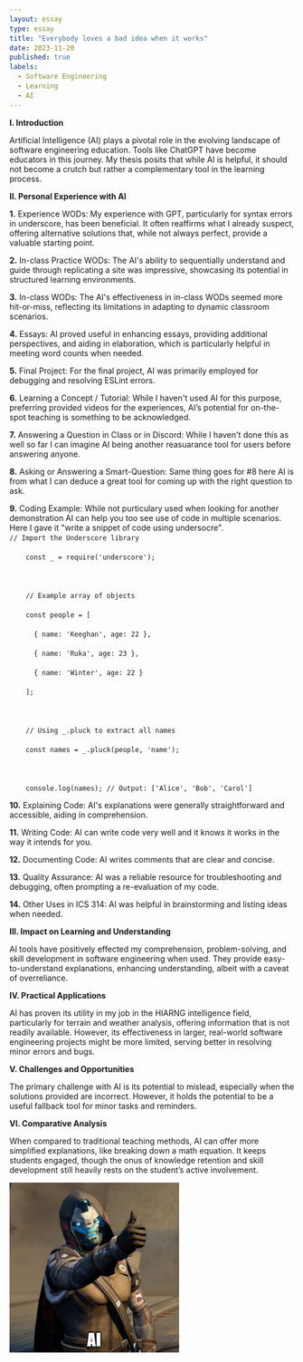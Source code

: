 ```yaml
---
layout: essay
type: essay
title: "Everybody loves a bad idea when it works"
date: 2023-11-20
published: true
labels:
  - Software Engineering
  - Learning
  - AI
---
```


<div>
  <div>
    <b>I. Introduction</b>
    <p> Artificial Intelligence (AI) plays a pivotal role in the evolving landscape of software engineering education. Tools like ChatGPT have become educators in this journey. My thesis posits that while AI is helpful, it should not become a crutch but rather a complementary tool in the learning process.</p>
  </div>
  <div>
    <b>II. Personal Experience with AI</b>
    <p><b>1.</b> Experience WODs: My experience with GPT, particularly for syntax errors in underscore, has been beneficial. It often reaffirms what I already suspect, offering alternative solutions that, while not always perfect, provide a valuable starting point.</p>
    <p><b>2.</b> In-class Practice WODs: The AI's ability to sequentially understand and guide through replicating a site was impressive, showcasing its potential in structured learning environments.</p>
    <p><b>3.</b> In-class WODs: The AI's effectiveness in in-class WODs seemed more hit-or-miss, reflecting its limitations in adapting to dynamic classroom scenarios.</p>
    <p><b>4.</b> Essays: AI proved useful in enhancing essays, providing additional perspectives, and aiding in elaboration, which is particularly helpful in meeting word counts when needed.</p>
    <p><b>5.</b> Final Project: For the final project, AI was primarily employed for debugging and resolving ESLint errors.</p>
    <p><b>6.</b> Learning a Concept / Tutorial: While I haven't used AI for this purpose, preferring provided videos for the experiences, AI’s potential for on-the-spot teaching is something to be acknowledged.</p>
    <p><b>7.</b> Answering a Question in Class or in Discord: While I haven't done this as well so far I can imagine AI being another reasuarance tool for users before answering anyone.</p>
    <p><b>8.</b> Asking or Answering a Smart-Question: Same thing goes for #8 here AI is from what I can deduce a great tool for coming up with the right question to ask.</p>
    <p><b>9.</b> Coding Example: While not purticulary used when looking for another demonstration AI can help you too see use of code in multiple scenarios. Here I gave it "write a snippet of code using undersocre". <br>
    <code>// Import the Underscore library<br>
    const _ = require('underscore');<br>
    <br>
    // Example array of objects<br>
    const people = [<br>
      { name: 'Keeghan', age: 22 },<br>
      { name: 'Ruka', age: 23 },<br>
      { name: 'Winter', age: 22 }<br>
    ];<br>
    <br>
    // Using _.pluck to extract all names<br>
    const names = _.pluck(people, 'name');<br>
    <br>
    console.log(names); // Output: ['Alice', 'Bob', 'Carol']</code></p>
    <p><b>10.</b> Explaining Code: AI's explanations were generally straightforward and accessible, aiding in comprehension.</p>
    <p><b>11.</b> Writing Code: AI can write code very well and it knows it works in the way it intends for you.</p>
    <p><b>12.</b> Documenting Code: AI writes comments that are clear and concise.</p>
    <p><b>13.</b> Quality Assurance: AI was a reliable resource for troubleshooting and debugging, often prompting a re-evaluation of my code.</p>
    <p><b>14.</b> Other Uses in ICS 314: AI was helpful in brainstorming and listing ideas when needed.</p>
</div>

  <div>
    <b>III. Impact on Learning and Understanding</b>
    <p>AI tools have positively effected my comprehension, problem-solving, and skill development in software engineering when used. They provide easy-to-understand explanations, enhancing understanding, albeit with a caveat of overreliance.</p>
  </div>
  <div>
    <b>IV. Practical Applications</b>
    <p>AI has proven its utility in my job in the HIARNG intelligence field, particularly for terrain and weather analysis, offering information that is not readily available. However, its effectiveness in larger, real-world software engineering projects might be more limited, serving better in resolving minor errors and bugs.</p>
  </div>
  <div>
    <b>V. Challenges and Opportunities</b>
    <p>The primary challenge with AI is its potential to mislead, especially when the solutions provided are incorrect. However, it holds the potential to be a useful fallback tool for minor tasks and reminders.</p>
  </div>
  <div>
    <b>VI. Comparative Analysis</b>
    <p>When compared to traditional teaching methods, AI can offer more simplified explanations, like breaking down a math equation. It keeps students engaged, though the onus of knowledge retention and skill development still heavily rests on the student’s active involvement.</p>
  

<div class="text-center p-4">
  <img width="300px" src="../img/cayAI.PNG" class="img-thumbnail" >
</div>

